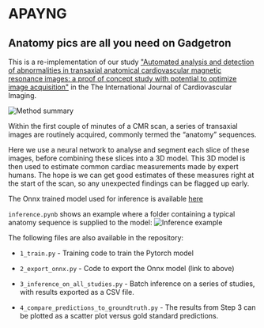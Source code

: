 # APAYNG
## Anatomy pics are all you need on Gadgetron

This is a re-implementation of our study ["Automated analysis and detection of abnormalities in transaxial anatomical cardiovascular magnetic resonance images: a proof of concept study with potential to optimize image acquisition"](https://link.springer.com/article/10.1007/s10554-020-02050-w) in the The International Journal of Cardiovascular Imaging.

![Method summary](https://media.springernature.com/full/springer-static/image/art%3A10.1007%2Fs10554-020-02050-w/MediaObjects/10554_2020_2050_Fig2_HTML.png?as=webp)

Within the first couple of minutes of a CMR scan, a series of transaxial images are routinely acquired, commonly termed the “anatomy” sequences.

Here we use a neural network to analyse and segment each slice of these images, before combining these slices into a 3D model. This 3D model is then used to estimate common cardiac measurements made by expert humans. The hope is we can get good estimates of these measures right at the start of the scan, so any unexpected findings can be flagged up early.

The Onnx trained model used for inference is available [here](https://james.dev/apayng_80_0.80656.pt.onnx)

`inference.pynb` shows an example where a folder containing a typical anatomy sequence is supplied to the model:
![Inference example](https://james.dev/apayn_example.png)

The following files are also available in the repository:

* `1_train.py` - Training code to train the Pytorch model

* `2_export_onnx.py` - Code to export the Onnx model (link to above)

* `3_inference_on_all_studies.py` - Batch inference on a series of studies, with results exported as a CSV file.

* `4_compare_predictions_to_groundtruth.py` - The results from Step 3 can be plotted as a scatter plot versus gold standard predictions.
